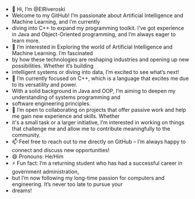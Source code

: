 - 👋 Hi, I’m @ElRiveroski
- Welcome to my GitHub! I’m passionate about Artificial Intelligence and Machine Learning, and I’m currently
- diving into C++ to expand my programming toolkit. I’ve got experience in Java and Object-Oriented programming, and I’m always eager to learn more.
- 👀 I’m interested in Exploring the world of Artificial Intelligence and Machine Learning. I’m fascinated
- by how these technologies are reshaping industries and opening up new possibilities. Whether it’s building
- intelligent systems or diving into data, I’m excited to see what’s next!
- 🌱 I’m currently focused on C++, which is a language that excites me due to its versatility and power.
- With a solid background in Java and OOP, I’m aiming to deepen my understanding of systems programming and
- software engineering principles.
- 💞️ I’m open to collaborating on projects that offer passive work and help me gain new experience and skills. Whether
- it's a small task or a larger initiative, I’m interested in working on things that challenge me and allow me to contribute meaningfully to the community.
- 📫 Feel free to reach out to me directly on GitHub – I’m always happy to connect and discuss new opportunities!
- 😄 Pronouns: He/Him
- ⚡ Fun fact: I’m a returning student who has had a successful career in government administration,
- but I’m now following my long-time passion for computers and engineering. It’s never too late to pursue your
- dreams!

<!---
ElRiveroski/ElRiveroski is a ✨ special ✨ repository because its `README.md` (this file) appears on your GitHub profile.
You can click the Preview link to take a look at your changes.
--->
